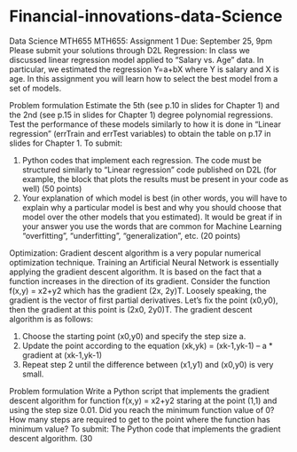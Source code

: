 # Financial-innovations-data-Science
Data Science MTH655
MTH655: Assignment 1
Due: September 25, 9pm
Please submit your solutions through D2L
Regression:
In class we discussed linear regression model applied to “Salary vs. Age” data. In particular, we estimated the regression 
Y=a+bX
where Y is salary and X is age. In this assignment you will learn how to select the best model from a set of models.

Problem formulation
Estimate the 5th (see p.10 in slides for Chapter 1) and the 2nd (see p.15 in slides for Chapter 1) degree polynomial regressions. Test the performance of these models similarly to how it is done in “Linear regression” (errTrain and errTest variables) to obtain the table on p.17 in slides for Chapter 1. 
To submit:
1.	Python codes that implement each regression. The code must be structured similarly to “Linear regression” code published on D2L (for example, the block that plots the results must be present in your code as well) (50 points)
2.	Your explanation of which model is best (in other words, you will have to explain why a particular model is best and why you should choose that model over the other models that you estimated). It would be great if in your answer you use the words that are common for Machine Learning “overfitting”, “underfitting”, “generalization”, etc.  (20 points)

Optimization:
Gradient descent algorithm is a very popular numerical optimization technique. Training an Artificial Neural Network is essentially applying the gradient descent algorithm. It is based on the fact that a function increases in the direction of its gradient. Consider the function 
f(x,y) = x2+y2
which has the gradient (2x, 2y)T. Loosely speaking, the gradient is the vector of first partial derivatives. Let’s fix the point (x0,y0), then the gradient at this point is (2x0, 2y0)T. 
The gradient descent algorithm is as follows:
1.	Choose the starting point (x0,y0) and specify the step size a.
2.	Update the point according to the equation
(xk,yk) = (xk-1,yk-1) – a * gradient at (xk-1,yk-1)
3.	Repeat step 2 until the difference between (x1,y1) and (x0,y0) is very small.

Problem formulation
Write a Python script that implements the gradient descent algorithm for function f(x,y) = x2+y2 staring at the point (1,1) and using the step size 0.01. Did you reach the minimum function value of 0? How many steps are required to get to the point where the function has minimum value?
To submit:
The Python code that implements the gradient descent algorithm. (30
